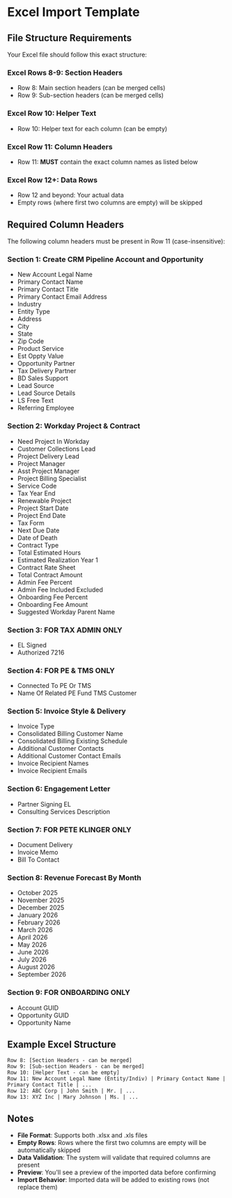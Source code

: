 # Excel Import Template

## File Structure Requirements

Your Excel file should follow this exact structure:

### Excel Rows 8-9: Section Headers
- Row 8: Main section headers (can be merged cells)
- Row 9: Sub-section headers (can be merged cells)

### Excel Row 10: Helper Text
- Row 10: Helper text for each column (can be empty)

### Excel Row 11: Column Headers
- Row 11: **MUST** contain the exact column names as listed below

### Excel Row 12+: Data Rows
- Row 12 and beyond: Your actual data
- Empty rows (where first two columns are empty) will be skipped

## Required Column Headers

The following column headers must be present in Row 11 (case-insensitive):

### Section 1: Create CRM Pipeline Account and Opportunity
- New Account Legal Name
- Primary Contact Name
- Primary Contact Title
- Primary Contact Email Address
- Industry
- Entity Type
- Address
- City
- State
- Zip Code
- Product Service
- Est Oppty Value
- Opportunity Partner
- Tax Delivery Partner
- BD Sales Support
- Lead Source
- Lead Source Details
- LS Free Text
- Referring Employee

### Section 2: Workday Project & Contract
- Need Project In Workday
- Customer Collections Lead
- Project Delivery Lead
- Project Manager
- Asst Project Manager
- Project Billing Specialist
- Service Code
- Tax Year End
- Renewable Project
- Project Start Date
- Project End Date
- Tax Form
- Next Due Date
- Date of Death
- Contract Type
- Total Estimated Hours
- Estimated Realization Year 1
- Contract Rate Sheet
- Total Contract Amount
- Admin Fee Percent
- Admin Fee Included Excluded
- Onboarding Fee Percent
- Onboarding Fee Amount
- Suggested Workday Parent Name

### Section 3: FOR TAX ADMIN ONLY
- EL Signed
- Authorized 7216

### Section 4: FOR PE & TMS ONLY
- Connected To PE Or TMS
- Name Of Related PE Fund TMS Customer

### Section 5: Invoice Style & Delivery
- Invoice Type
- Consolidated Billing Customer Name
- Consolidated Billing Existing Schedule
- Additional Customer Contacts
- Additional Customer Contact Emails
- Invoice Recipient Names
- Invoice Recipient Emails

### Section 6: Engagement Letter
- Partner Signing EL
- Consulting Services Description

### Section 7: FOR PETE KLINGER ONLY
- Document Delivery
- Invoice Memo
- Bill To Contact

### Section 8: Revenue Forecast By Month
- October 2025
- November 2025
- December 2025
- January 2026
- February 2026
- March 2026
- April 2026
- May 2026
- June 2026
- July 2026
- August 2026
- September 2026

### Section 9: FOR ONBOARDING ONLY
- Account GUID
- Opportunity GUID
- Opportunity Name

## Example Excel Structure

```
Row 8: [Section Headers - can be merged]
Row 9: [Sub-section Headers - can be merged]  
Row 10: [Helper Text - can be empty]
Row 11: New Account Legal Name (Entity/Indiv) | Primary Contact Name | Primary Contact Title | ...
Row 12: ABC Corp | John Smith | Mr. | ...
Row 13: XYZ Inc | Mary Johnson | Ms. | ...
```

## Notes

- **File Format**: Supports both .xlsx and .xls files
- **Empty Rows**: Rows where the first two columns are empty will be automatically skipped
- **Data Validation**: The system will validate that required columns are present
- **Preview**: You'll see a preview of the imported data before confirming
- **Import Behavior**: Imported data will be added to existing rows (not replace them)
